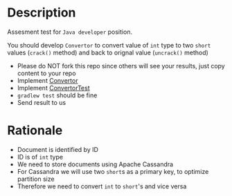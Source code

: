 # Description

Assesment test for `Java developer` position. 

You should develop `Convertor` to convert value of `int` type to two `short` values (`crack()` method) and back to orignal value (`uncrack()` method)

- Please do NOT fork this repo since others will see your results, just copy content to your repo
- Implement [Convertor](src/main/java/Convertor.java)
- Implement [ConvertorTest](src/test/java/ConvertorTest.java)
- `gradlew test` should be fine
- Send result to us

# Rationale

- Document is identified by ID
- ID is of `int` type
- We need to store documents using Apache Cassandra
- For Cassandra we will use two `short`s as a primary key, to optimize partition size
- Therefore we need to convert `int` to `short`'s and vice versa
